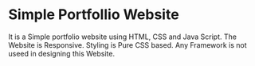 # Simple Portfollio Website
It is a Simple portfolio website using HTML, CSS and Java Script. The Website is Responsive. Styling is Pure CSS based. Any Framework is not useed in designing this Website.
